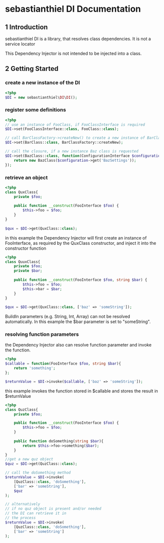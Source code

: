 # sebastianthiel DI Documentation
## 1 Introduction
sebastianthiel DI is a library, that resolves class dependencies. It is not a service locator 

This Dependency Injector is not intended to be injected into a class. 

## 2 Getting Started
### create a new instance of the DI
```php
<?php
$DI = new sebastianthiel\DI\DI();
```

### register some definitions
```php
<?php
// use an instance of FooClass, if FooClassInterface is required
$DI->set(FooClassInterface::class, FooClass::class);

// call BarClassFactory->createNew() to create a new instance of BarClass
$DI->set(BarClass::class, BarClassFactory::createNew);

// call the closure, if a new instance Baz class is requested
$DI->set(BazClass::class, function(ConfigurationInterface $configuration){
    return new BazClass($configuration->get('BazSettings'));
});
```

### retrieve an object
```php
<?php
class QuxClass{
    private $foo;
    
    public function __construct(FooInterface $foo) {
        $this->foo = $foo;    
    }
}
 
$qux = $DI->get(QuxClass::class);
```
in this example the Dependency Injector will first create an instance of FooInterface, as required by the QuxClass constructor,
and inject it into the constructor function

```php
<?php
class QuuxClass{
    private $foo;
    private $bar;
    
    public function __construct(FooInterface $foo, string $bar) {
        $this->foo = $foo;
        $this->bar = $bar;
    }
}
 
$qux = $DI->get(QuxClass::class, ['baz' => 'someString']);
```
BuildIn parameters (e.g. String, Int, Array) can not be resolved automatically. In this example the $bar parameter is set to "someString".

### resolving function parameters
the Dependency Injector also can resolve function parameter and invoke the function.
```php
<?php
$callable = function(FooInterface $foo, string $bar){
    return 'something';
};

$returnValue = $DI->invoke($callable, ['baz' => 'someString']);
```
this example invokes the function stored in $callable and stores the result in $returnValue

```php
<?php
class QuzClass{
    private $foo;

    public function __construct(FooInterface $foo) {
        $this->foo = $foo;
    }
    
    public function doSomething(string $bar){
        return $this->foo->something($bar); 
    }
}
//get a new quz object
$quz = $DI->get(QuzClass::class);

// call the doSomething method
$returnValue = $DI->invoke(
    [QuzClass::class, 'doSomething'], 
    ['bar' => 'someString'], 
    $quz
);

// alternatively
// if no quz object is present and/or needed
// the DI can retrieve it in
// the process
$returnValue = $DI->invoke(
    [QuzClass::class, 'doSomething'], 
    ['bar' => 'someString']
);
```
